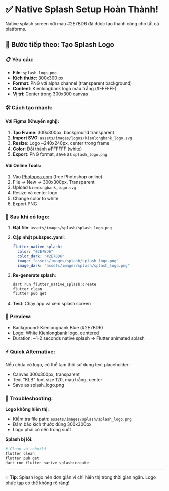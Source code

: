 # ✅ Native Splash Setup Hoàn Thành!

Native splash screen với màu #2E7BD6 đã được tạo thành công cho tất cả platforms.

## 🎯 Bước tiếp theo: Tạo Splash Logo

### 📋 Yêu cầu:
- **File**: `splash_logo.png`
- **Kích thước**: 300x300 px
- **Format**: PNG với alpha channel (transparent background)
- **Content**: Kienlongbank logo màu trắng (#FFFFFF)
- **Vị trí**: Center trong 300x300 canvas

### 🛠️ Cách tạo nhanh:

#### Với Figma (Khuyến nghị):
1. **Tạo Frame**: 300x300px, background transparent
2. **Import SVG**: `assets/images/logos/kienlongbank_logo.svg`
3. **Resize**: Logo ~240x240px, center trong frame
4. **Color**: Đổi thành #FFFFFF (white)
5. **Export**: PNG format, save as `splash_logo.png`

#### Với Online Tools:
1. Vào [Photopea.com](https://photopea.com) (free Photoshop online)
2. File → New → 300x300px, Transparent
3. Upload `kienlongbank_logo.svg`
4. Resize và center logo
5. Change color to white
6. Export PNG

### 🚀 Sau khi có logo:

1. **Đặt file**: `assets/images/splash/splash_logo.png`

2. **Cập nhật pubspec.yaml**:
   ```yaml
   flutter_native_splash:
     color: "#2E7BD6"
     color_dark: "#2E7BD6"
     image: "assets/images/splash/splash_logo.png"
     image_dark: "assets/images/splash/splash_logo.png"
   ```

3. **Re-generate splash**:
   ```bash
   dart run flutter_native_splash:create
   flutter clean
   flutter pub get
   ```

4. **Test**: Chạy app và xem splash screen

### 🎨 Preview:
- Background: Kienlongbank Blue (#2E7BD6)
- Logo: White Kienlongbank logo, centered
- Duration: ~1-2 seconds native splash → Flutter animated splash

### ⚡ Quick Alternative:

Nếu chưa có logo, có thể tạm thời sử dụng text placeholder:
- Canvas 300x300px, transparent
- Text "KLB" font size 120, màu trắng, center
- Save as splash_logo.png

### 🔧 Troubleshooting:

**Logo không hiển thị:**
- Kiểm tra file path: `assets/images/splash/splash_logo.png`
- Đảm bảo kích thước đúng 300x300px
- Logo phải có nền trong suốt

**Splash bị lỗi:**
```bash
# Clean và rebuild
flutter clean
flutter pub get
dart run flutter_native_splash:create
```

---

💡 **Tip**: Splash logo nên đơn giản vì chỉ hiển thị trong thời gian ngắn. Logo phức tạp có thể không rõ ràng! 